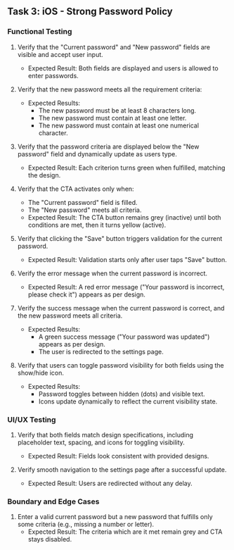 ## Task 3: iOS - Strong Password Policy

### Functional Testing

1. Verify that the "Current password" and "New password" fields are visible and accept user input.
   * Expected Result: Both fields are displayed and users is allowed to enter passwords.

2. Verify that the new password meets all the requirement criteria:
   * Expected Results:
     * The new password must be at least 8 characters long.
     * The new password must contain at least one letter.
     * The new password must contain at least one numerical character.

3. Verify that the password criteria are displayed below the "New password" field and dynamically update as users type.
   * Expected Result: Each criterion turns green when fulfilled, matching the design.

4. Verify that the CTA activates only when:
   * The "Current password" field is filled.
   * The "New password" meets all criteria.
   * Expected Result: The CTA button remains grey (inactive) until both conditions are met, then it turns yellow (active).

5. Verify that clicking the "Save" button triggers validation for the current password.
   * Expected Result: Validation starts only after user taps "Save" button.

6. Verify the error message when the current password is incorrect.
   * Expected Result: A red error message ("Your password is incorrect, please check it") appears as per design.

7. Verify the success message when the current password is correct, and the new password meets all criteria.
   * Expected Results:
     * A green success message ("Your password was updated") appears as per design.
     * The user is redirected to the settings page.

8. Verify that users can toggle password visibility for both fields using the show/hide icon.
   * Expected Results:
     * Password toggles between hidden (dots) and visible text.
     * Icons update dynamically to reflect the current visibility state.


### UI/UX Testing

1. Verify that both fields match design specifications, including placeholder text, spacing, and icons for toggling visibility.
   * Expected Result: Fields look consistent with provided designs.

2. Verify smooth navigation to the settings page after a successful update.
   * Expected Result: Users are redirected without any delay.


### Boundary and Edge Cases

1. Enter a valid current password but a new password that fulfills only some criteria (e.g., missing a number or letter).
   * Expected Result: The criteria which are it met remain grey and CTA stays disabled.
